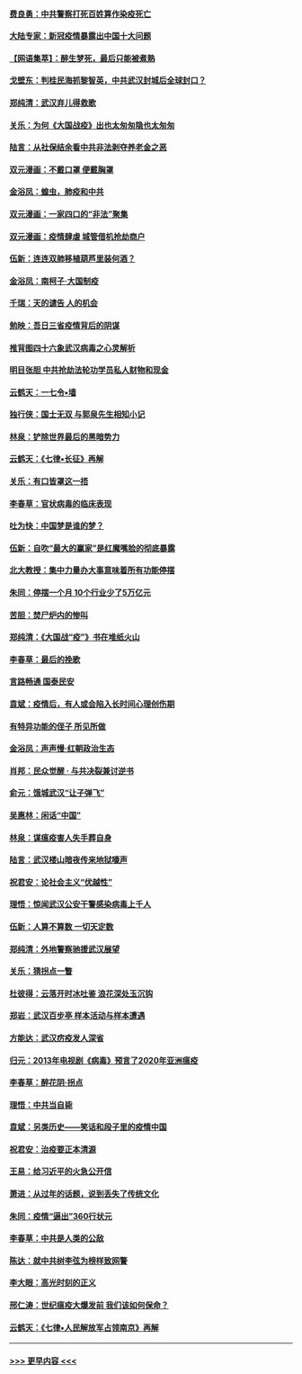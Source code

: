 #### [费良勇：中共警察打死百姓算作染疫死亡](../pages/nsc993/n11919264.md?t=03070103) 
#### [大陆专家：新冠疫情暴露出中国十大问题](../pages/nsc993/n11919187.md?t=03070103) 
#### [【网语集萃】：醉生梦死，最后只能被煮熟](../pages/nsc993/n11918994.md?t=03070103) 
#### [戈壁东：判桂民海抓黎智英，中共武汉封城后全球封口？](../pages/nsc993/n11917982.md?t=03070103) 
#### [郑纯清：武汉弃儿得救歌](../pages/nsc993/n11917881.md?t=03070103) 
#### [关乐：为何《大国战疫》出也太匆匆隐也太匆匆](../pages/nsc993/n11917792.md?t=03070103) 
#### [陆言：从社保结余看中共非法剥夺养老金之恶](../pages/nsc993/n11917084.md?t=03070103) 
#### [双元漫画：不戴口罩 便戴胸罩](../pages/nsc993/n11916447.md?t=03070103) 
#### [金浴凤：蝗虫，肺疫和中共](../pages/nsc993/n11916904.md?t=03070103) 
#### [双元漫画：一家四口的“非法”聚集](../pages/nsc993/n11916378.md?t=03070103) 
#### [双元漫画：疫情肆虐 城管借机抢劫商户](../pages/nsc993/n11916310.md?t=03070103) 
#### [伍新：连连双肺移植葫芦里装何酒？](../pages/nsc993/n11913667.md?t=03070103) 
#### [金浴凤：南柯子·大国制疫](../pages/nsc993/n11913657.md?t=03070103) 
#### [千瑞：天的谴告  人的机会](../pages/nsc993/n11913309.md?t=03070103) 
#### [勉映：吾日三省疫情背后的阴谋](../pages/nsc993/n11913079.md?t=03070103) 
#### [推背图四十六象武汉病毒之心灵解析](../pages/nsc993/n11911761.md?t=03070103) 
#### [明目张胆 中共抢劫法轮功学员私人财物和现金](../pages/nsc993/n11910262.md?t=03070103) 
#### [云鹤天：一七令▪墙](../pages/nsc993/n11910627.md?t=03070103) 
#### [独行侠：国士无双 与郭泉先生相知小记](../pages/nsc993/n11910613.md?t=03070103) 
#### [林泉：铲除世界最后的黑暗势力](../pages/nsc993/n11909320.md?t=03070103) 
#### [云鹤天：《七律▪长征》再解](../pages/nsc993/n11909327.md?t=03070103) 
#### [关乐：有口皆罩这一捂](../pages/nsc993/n11908393.md?t=03070103) 
#### [李春草：官状病毒的临床表现](../pages/nsc993/n11908339.md?t=03070103) 
#### [吐为快：中国梦是谁的梦？](../pages/nsc993/n11906564.md?t=03070103) 
#### [伍新：自吹“最大的赢家”是红魔嘴脸的彻底暴露](../pages/nsc993/n11906407.md?t=03070103) 
#### [北大教授：集中力量办大事意味着所有功能停摆](../pages/nsc993/n11904800.md?t=03070103) 
#### [朱同：停摆一个月 10个行业少了5万亿元](../pages/nsc993/n11904498.md?t=03070103) 
#### [苦胆：焚尸炉内的惨叫](../pages/nsc993/n11904479.md?t=03070103) 
#### [郑纯清：《大国战“疫”》书在堆纸火山](../pages/nsc993/n11904450.md?t=03070103) 
#### [李春草：最后的挽歌](../pages/nsc993/n11904441.md?t=03070103) 
#### [言路畅通 国泰民安](../pages/nsc993/n11904222.md?t=03070103) 
#### [袁斌：疫情后，有人或会陷入长时间心理创伤期](../pages/nsc993/n11901514.md?t=03070103) 
#### [有特异功能的侄子 所见所做](../pages/nsc993/n11901154.md?t=03070103) 
#### [金浴凤：声声慢‧红朝政治生态](../pages/nsc993/n11899553.md?t=03070103) 
#### [肖邦：民众觉醒 · 与共决裂兼讨逆书](../pages/nsc993/n11898435.md?t=03070103) 
#### [俞元：饿城武汉“让子弹飞”](../pages/nsc993/n11898344.md?t=03070103) 
#### [吴惠林：闲话“中国”](../pages/nsc993/n11898182.md?t=03070103) 
#### [林泉：谋瘟疫害人失手葬自身](../pages/nsc993/n11897892.md?t=03070103) 
#### [陆言：武汉楼山暗夜传来地狱嚎声](../pages/nsc993/n11897033.md?t=03070103) 
#### [祝君安：论社会主义“优越性”](../pages/nsc993/n11897005.md?t=03070103) 
#### [理悟：惊闻武汉公安干警感染病毒上千人](../pages/nsc993/n11896947.md?t=03070103) 
#### [伍新：人算不算数 一切天定数](../pages/nsc993/n11893372.md?t=03070103) 
#### [郑纯清：外地警察驰援武汉展望](../pages/nsc993/n11893115.md?t=03070103) 
#### [关乐：猜拐点一瞥](../pages/nsc993/n11893020.md?t=03070103) 
#### [杜彼得：云落开时冰吐鉴 浪花深处玉沉钩](../pages/nsc993/n11892107.md?t=03070103) 
#### [郑岩：武汉百步亭 样本活动与样本遭遇](../pages/nsc993/n11892310.md?t=03070103) 
#### [方能达：武汉疠疫发人深省](../pages/nsc993/n11891376.md?t=03070103) 
#### [归元：2013年电视剧《病毒》预言了2020年亚洲瘟疫](../pages/nsc993/n11891126.md?t=03070103) 
#### [李春草：醉花阴·拐点](../pages/nsc993/n11890567.md?t=03070103) 
#### [理悟：中共当自毙](../pages/nsc993/n11890559.md?t=03070103) 
#### [袁斌：另类历史——笑话和段子里的疫情中国](../pages/nsc993/n11889243.md?t=03070103) 
#### [祝君安：治疫要正本清源](../pages/nsc993/n11889085.md?t=03070103) 
#### [王易：给习近平的火急公开信](../pages/nsc993/n11888225.md?t=03070103) 
#### [萧进：从过年的话题，说到丢失了传统文化](../pages/nsc993/n11887732.md?t=03070103) 
#### [朱同：疫情“逼出”360行状元](../pages/nsc993/n11887678.md?t=03070103) 
#### [李春草：中共是人类的公敌](../pages/nsc993/n11887656.md?t=03070103) 
#### [陈达：就中共树李弦为榜样致网警](../pages/nsc993/n11887625.md?t=03070103) 
#### [李大眼：高光时刻的正义](../pages/nsc993/n11887585.md?t=03070103) 
#### [邢仁涛：世纪瘟疫大爆发前 我们该如何保命？](../pages/nsc993/n11887535.md?t=03070103) 
#### [云鹤天：《七律▪人民解放军占领南京》再解](../pages/nsc993/n11887524.md?t=03070103) 

----
#### [ >>> 更早内容 <<< ](../indexes/nsc993-earlier.md)
